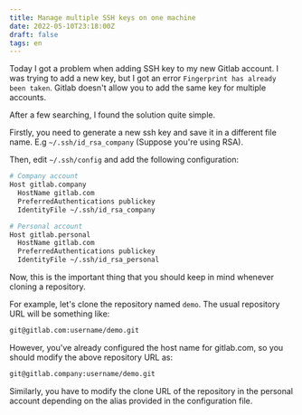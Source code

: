 ```yaml
---
title: Manage multiple SSH keys on one machine
date: 2022-05-10T23:18:00Z
draft: false
tags: en
---
```


Today I got a problem when adding SSH key to my new Gitlab account. I was trying to add a new key, but I got an error `Fingerprint has already been taken`. Gitlab doesn't allow you to add the same key for multiple accounts.

After a few searching, I found the solution quite simple. 

Firstly, you need to generate a new ssh key and save it in a different file name. E.g `~/.ssh/id_rsa_company` (Suppose you're using RSA).

Then, edit `~/.ssh/config` and add the following configuration:

```bash
# Company account
Host gitlab.company
  HostName gitlab.com
  PreferredAuthentications publickey
  IdentityFile ~/.ssh/id_rsa_company

# Personal account
Host gitlab.personal
  HostName gitlab.com
  PreferredAuthentications publickey
  IdentityFile ~/.ssh/id_rsa_personal
```

Now, this is the important thing that you should keep in mind whenever cloning a repository.

For example, let's clone the repository named `demo`. The usual repository URL will be something like: 

```bash
git@gitlab.com:username/demo.git
```

However, you've already configured the host name for gitlab.com, so you should modify the above repository URL as:

```bash
git@gitlab.company:username/demo.git
```

Similarly, you have to modify the clone URL of the repository in the personal account depending on the alias provided in the configuration file.
